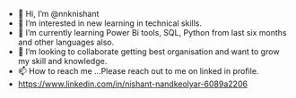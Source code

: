 - 👋 Hi, I’m @nnknishant
- 👀 I’m interested in new learning in technical skills.
- 🌱 I’m currently learning Power Bi tools, SQL, Python from last six months and other languages also.
- 💞️ I’m looking to collaborate getting best organisation and want to grow my skill and knowledge.
- 📫 How to reach me ...Please reach out to me on linked in profile.
- https://www.linkedin.com/in/nishant-nandkeolyar-6089a2206

<!---
nnknishant/nnknishant is a ✨ special ✨ repository because its `README.md` (this file) appears on your GitHub profile.
You can click the Preview link to take a look at your changes.
--->
